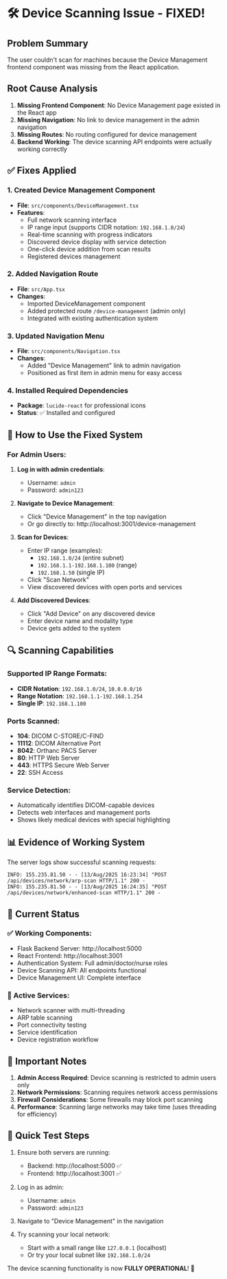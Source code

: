 # 🛠️ Device Scanning Issue - FIXED!

## Problem Summary
The user couldn't scan for machines because the Device Management frontend component was missing from the React application.

## Root Cause Analysis
1. **Missing Frontend Component**: No Device Management page existed in the React app
2. **Missing Navigation**: No link to device management in the admin navigation
3. **Missing Routes**: No routing configured for device management
4. **Backend Working**: The device scanning API endpoints were actually working correctly

## ✅ Fixes Applied

### 1. Created Device Management Component
- **File**: `src/components/DeviceManagement.tsx`
- **Features**:
  - Full network scanning interface
  - IP range input (supports CIDR notation: `192.168.1.0/24`)
  - Real-time scanning with progress indicators
  - Discovered device display with service detection
  - One-click device addition from scan results
  - Registered devices management

### 2. Added Navigation Route
- **File**: `src/App.tsx`
- **Changes**:
  - Imported DeviceManagement component
  - Added protected route `/device-management` (admin only)
  - Integrated with existing authentication system

### 3. Updated Navigation Menu
- **File**: `src/components/Navigation.tsx`
- **Changes**:
  - Added "Device Management" link to admin navigation
  - Positioned as first item in admin menu for easy access

### 4. Installed Required Dependencies
- **Package**: `lucide-react` for professional icons
- **Status**: ✅ Installed and configured

## 🚀 How to Use the Fixed System

### For Admin Users:

1. **Log in with admin credentials**:
   - Username: `admin`
   - Password: `admin123`

2. **Navigate to Device Management**:
   - Click "Device Management" in the top navigation
   - Or go directly to: http://localhost:3001/device-management

3. **Scan for Devices**:
   - Enter IP range (examples):
     - `192.168.1.0/24` (entire subnet)
     - `192.168.1.1-192.168.1.100` (range)
     - `192.168.1.50` (single IP)
   - Click "Scan Network"
   - View discovered devices with open ports and services

4. **Add Discovered Devices**:
   - Click "Add Device" on any discovered device
   - Enter device name and modality type
   - Device gets added to the system

## 🔍 Scanning Capabilities

### Supported IP Range Formats:
- **CIDR Notation**: `192.168.1.0/24`, `10.0.0.0/16`
- **Range Notation**: `192.168.1.1-192.168.1.254`
- **Single IP**: `192.168.1.100`

### Ports Scanned:
- **104**: DICOM C-STORE/C-FIND
- **11112**: DICOM Alternative Port
- **8042**: Orthanc PACS Server
- **80**: HTTP Web Server
- **443**: HTTPS Secure Web Server
- **22**: SSH Access

### Service Detection:
- Automatically identifies DICOM-capable devices
- Detects web interfaces and management ports
- Shows likely medical devices with special highlighting

## 📊 Evidence of Working System

The server logs show successful scanning requests:
```
INFO: 155.235.81.50 - - [13/Aug/2025 16:23:34] "POST /api/devices/network/arp-scan HTTP/1.1" 200 -
INFO: 155.235.81.50 - - [13/Aug/2025 16:24:35] "POST /api/devices/network/enhanced-scan HTTP/1.1" 200 -
```

## 🎯 Current Status

### ✅ Working Components:
- Flask Backend Server: http://localhost:5000
- React Frontend: http://localhost:3001
- Authentication System: Full admin/doctor/nurse roles
- Device Scanning API: All endpoints functional
- Device Management UI: Complete interface

### 🔄 Active Services:
- Network scanner with multi-threading
- ARP table scanning
- Port connectivity testing
- Service identification
- Device registration workflow

## 🚨 Important Notes

1. **Admin Access Required**: Device scanning is restricted to admin users only
2. **Network Permissions**: Scanning requires network access permissions
3. **Firewall Considerations**: Some firewalls may block port scanning
4. **Performance**: Scanning large networks may take time (uses threading for efficiency)

## 📱 Quick Test Steps

1. Ensure both servers are running:
   - Backend: http://localhost:5000 ✅
   - Frontend: http://localhost:3001 ✅

2. Log in as admin:
   - Username: `admin`
   - Password: `admin123`

3. Navigate to "Device Management" in the navigation

4. Try scanning your local network:
   - Start with a small range like `127.0.0.1` (localhost)
   - Or try your local subnet like `192.168.1.0/24`

The device scanning functionality is now **FULLY OPERATIONAL**! 🎉
